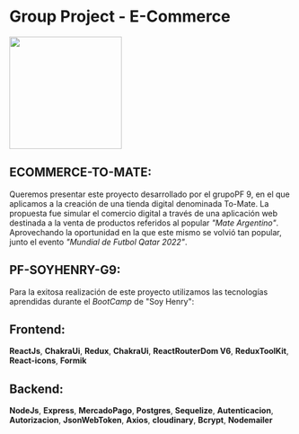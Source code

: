 

# Group Project - E-Commerce

<p align="left">
  <img height="200" src="./e-commerce-que-es-Lluvia-Digital.jpg" />
</p>

## ECOMMERCE-TO-MATE:
  Queremos presentar este proyecto desarrollado por el grupoPF 9, en el que aplicamos a la creación de una tienda digital denominada To-Mate. La propuesta fue simular el comercio digital a través de una aplicación web destinada a la venta de productos referidos al popular _"Mate Argentino"_. Aprovechando la oportunidad en la que este mismo se volvió tan popular, junto el evento _"Mundial de Futbol Qatar 2022"_.
  
  
## PF-SOYHENRY-G9:
  Para la exitosa realización de este proyecto utilizamos las tecnologías aprendidas durante el _BootCamp_ de "Soy Henry":

## Frontend:
__ReactJs__, __ChakraUi__, __Redux__, __ChakraUi__, __ReactRouterDom V6__, __ReduxToolKit__, __React-icons__, __Formik__

## Backend:
__NodeJs__, __Express__, __MercadoPago__, __Postgres__, __Sequelize__, __Autenticacion__, __Autorizacion__, __JsonWebToken__, __Axios__, __cloudinary__, __Bcrypt__, __Nodemailer__
